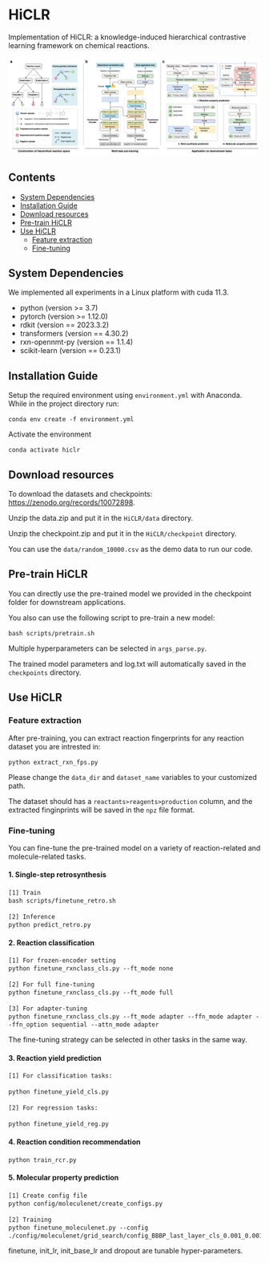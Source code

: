 # HiCLR
Implementation of HiCLR: a knowledge-induced hierarchical contrastive learning framework on chemical reactions.


<p align="center">
<img  src="framework.png"> 
</p>

## **Contents**

- [System Dependencies](#system-dependencies)
- [Installation Guide](#installation-guide)
- [Download resources](#download-resources)
- [Pre-train HiCLR](#pre-train-hiclr)
- [Use HiCLR](#use-hiclr)
    - [Feature extraction](#feature-extraction)
    - [Fine-tuning](#fine-tuning)


## **System Dependencies**
We implemented all experiments in a Linux platform with cuda 11.3.
* python (version >= 3.7) 
* pytorch (version >= 1.12.0) 
* rdkit (version == 2023.3.2)
* transformers (version == 4.30.2)
* rxn-opennmt-py (version == 1.1.4)
* scikit-learn (version == 0.23.1)

## **Installation Guide**
Setup the required environment using `environment.yml` with Anaconda. While in the project directory run:

    conda env create -f environment.yml

Activate the environment

    conda activate hiclr

## **Download resources**

To download the datasets and checkpoints: https://zenodo.org/records/10072898.

Unzip the data.zip and put it in the `HiCLR/data` directory.

Unzip the checkpoint.zip and put it in the `HiCLR/checkpoint` directory.

You can use the `data/random_10000.csv` as the demo data to run our code.

## **Pre-train HiCLR**

You can directly use the pre-trained model we provided in the checkpoint folder for downstream applications.

You also can use the following script to pre-train a new model:

```
bash scripts/pretrain.sh
```
Multiple hyperparameters can be selected in `args_parse.py`.

The trained model parameters and log.txt will automatically saved in the `checkpoints` directory.

## **Use HiCLR**

### Feature extraction

After pre-training, you can extract reaction fingerprints for any reaction dataset you are intrested in:
```
python extract_rxn_fps.py 
```
Please change the `data_dir` and `dataset_name` variables to your customized path.

The dataset should has a `reactants>reagents>production` column, and the extracted finginprints will be saved in the `npz` file format.

### Fine-tuning

You can fine-tune the pre-trained model on a variety of reaction-related and molecule-related tasks.


#### 1. Single-step retrosynthesis
```
[1] Train
bash scripts/finetune_retro.sh

[2] Inference
python predict_retro.py 
```

#### 2. Reaction classification
```
[1] For frozen-encoder setting
python finetune_rxnclass_cls.py --ft_mode none

[2] For full fine-tuning
python finetune_rxnclass_cls.py --ft_mode full

[3] For adapter-tuning
python finetune_rxnclass_cls.py --ft_mode adapter --ffn_mode adapter --ffn_option sequential --attn_mode adapter

```
The fine-tuning strategy can be selected in other tasks in the same way.

#### 3. Reaction yield prediction
```
[1] For classification tasks:

python finetune_yield_cls.py 

[2] For regression tasks:

python finetune_yield_reg.py 
```

#### 4. Reaction condition recommendation

```
python train_rcr.py
```

#### 5. Molecular property prediction
```
[1] Create config file
python config/moleculenet/create_configs.py

[2] Training
python finetune_moleculenet.py --config ./config/moleculenet/grid_search/config_BBBP_last_layer_cls_0.001_0.001_0.3.yaml
```
finetune, init_lr, init_base_lr and dropout are tunable hyper-parameters.

